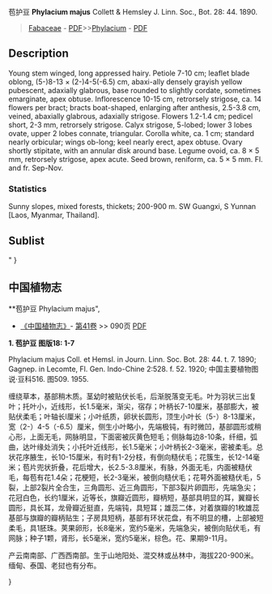 苞护豆 **Phylacium majus** Collett & Hemsley J. Linn. Soc., Bot. 28: 44. 1890.

> [Fabaceae](http://www.iplant.cn/info/Fabaceae?t=foc) - [PDF](http://www.iplant.cn/foc/pdf/Fabaceae.pdf)>>[Phylacium](http://www.iplant.cn/info/Phylacium?t=foc) - [PDF](http://www.iplant.cn/foc/pdf/Phylacium.pdf)

## Description

Young stem winged, long appressed hairy. Petiole 7-10 cm; leaflet blade oblong, (5-)8-13 × (2-)4-5(-6.5) cm, abaxi-ally densely grayish yellow pubescent, adaxially glabrous, base rounded to slightly cordate, sometimes emarginate, apex obtuse. Inflorescence 10-15 cm, retrorsely strigose, ca. 14 flowers per bract; bracts boat-shaped, enlarging after anthesis, 2.5-3.8 cm, veined, abaxially glabrous, adaxially strigose. Flowers 1.2-1.4 cm; pedicel short, 2-3 mm, retrorsely strigose. Calyx strigose, 5-lobed; lower 3 lobes ovate, upper 2 lobes connate, triangular. Corolla white, ca. 1 cm; standard nearly orbicular; wings ob-long; keel nearly erect, apex obtuse. Ovary shortly stipitate, with an annular disk around base. Legume ovoid, ca. 8 × 5 mm, retrorsely strigose, apex acute. Seed brown, reniform, ca. 5 × 5 mm. Fl. and fr. Sep-Nov.

### Statistics
Sunny slopes, mixed forests, thickets; 200-900 m. SW Guangxi, S Yunnan [Laos, Myanmar, Thailand].


## Sublist
"
}
## 中国植物志

**苞护豆 Phylacium majus",


* [《中国植物志》](http://www.iplant.cn/frps)- [第41卷](http://www.iplant.cn/frps/vol/41) >> 090页 [PDF](http://www.iplant.cn/frps/pdf/41/090.PDF)

**1. 苞护豆 图版18: 1-7**

Phylacium majus Coll. et Hemsl. in Journ. Linn. Soc. Bot. 28: 44. t. 7. 1890; Gagnep. in Lecomte, Fl. Gen. Indo-Chine 2:528. f. 52. 1920; 中国主要植物图说·豆科516. 图509. 1955.

缠绕草本，基部稍木质。茎幼时被贴伏长毛，后渐脱落变无毛。叶为羽状三出复叶；托叶小，近线形，长1.5毫米，渐尖，宿存；叶柄长7-10厘米，基部膨大，被贴伏柔毛；叶轴长l厘米；小叶纸质，卵状长圆形，顶生小叶长（5-）8-13厘米，宽（2-）4-5（-6.5）厘米，侧生小叶略小，先端极钝，有时微凹，基部圆形或稍心形，上面无毛，网脉明显，下面密被灰黄色短毛；侧脉每边8-10条，纤细，弧曲，达叶缘处消失；小托叶近线形，长1.5毫米；小叶柄长2-3毫米，密被柔毛。总状花序腋生，长10-15厘米，有时有1-2分枝，有倒向糙伏毛；花簇生，长12-14毫米；苞片兜状折叠，花后增大，长2.5-3.8厘米，有脉，外面无毛，内面被糙伏毛，每苞有花1.4朵；花梗短，长2-3毫米，被倒向糙伏毛；花萼外面被糙伏毛，5裂，上部2裂片全合生，三角圆形、近三角圆形，下部3裂片卵圆形，先端急尖；花冠白色，长约1厘米，近等长，旗瓣近圆形，瓣柄短，基部具明显的耳，翼瓣长圆形，具长耳，龙骨瓣近挺直，先端钝，具短耳；雄蕊二体，对着旗瓣的1枚雄蕊基部与旗瓣的瓣柄贴生；子房具短柄，基部有环状花盘，有不明显的槽，上部被短柔毛，具1胚珠。荚果卵形，长8毫米，宽约5毫米，先端急尖，被倒向贴伏毛，有网脉；种子1颗，肾形，长5毫米，宽约5毫米，棕色。花、果期9-11月。

产云南南部、广西西南部。生于山地阳处、混交林或丛林中，海拔220-900米。缅甸、泰国、老挝也有分布。

}